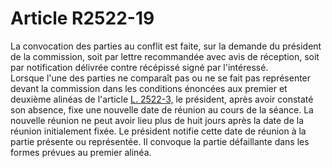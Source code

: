 # Article R2522-19

  
La convocation des parties au conflit est faite, sur la demande du président de la commission, soit par lettre recommandée avec avis de réception, soit par notification délivrée contre récépissé signé par l'intéressé.   
Lorsque l'une des parties ne comparaît pas ou ne se fait pas représenter devant la commission dans les conditions énoncées aux premier et deuxième alinéas de l'article [L. 2522-3,][1] le président, après avoir constaté son absence, fixe une nouvelle date de réunion au cours de la séance. La nouvelle réunion ne peut avoir lieu plus de huit jours après la date de la réunion initialement fixée. Le président notifie cette date de réunion à la partie présente ou représentée. Il convoque la partie défaillante dans les formes prévues au premier alinéa.

 [1]: /affichCodeArticle.do?cidTexte=LEGITEXT000006072050&idArticle=LEGIARTI000006902389&dateTexte=&categorieLien=cid